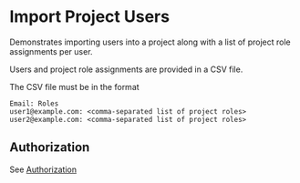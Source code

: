 # Import Project Users

Demonstrates importing users into a project along with a list of project role assignments per user.  

Users and project role assignments are provided in a CSV file.  

The CSV file  must be in the format

```CSV
Email: Roles
user1@example.com: <comma-separated list of project roles>
user2@example.com: <comma-separated list of project roles>
```

## Authorization

See [Authorization](../../Authorization/README.md)